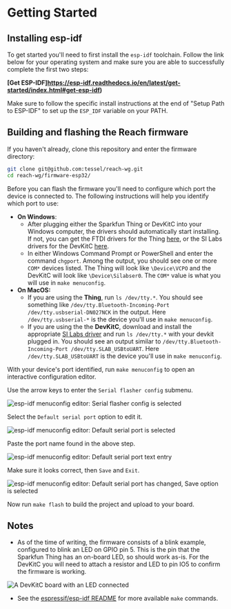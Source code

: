 # Getting Started

## Installing esp-idf

To get started you'll need to first install the `esp-idf` toolchain.
Follow the link below for your operating system and make sure you are able to successfully complete the first two steps:

**[Get ESP-IDF]https://esp-idf.readthedocs.io/en/latest/get-started/index.html#get-esp-idf)**

Make sure to follow the specific install instructions at the end of "Setup Path to ESP-IDF" to set up the `ESP_IDF` variable on your PATH.

## Building and flashing the Reach firmware

If you haven't already, clone this repository and enter the firmware directory:

```sh
git clone git@github.com:tessel/reach-wg.git
cd reach-wg/firmware-esp32/
```

Before you can flash the firmware you'll need to configure which port the device is connected to.
The following instructions will help you identify which port to use:

- **On Windows**:
  - After plugging either the Sparkfun Thing or DevKitC into your Windows computer, the drivers should automatically start installing.
  If not, you can get the FTDI drivers for the Thing [here](http://www.ftdichip.com/Drivers/VCP.htm), or the SI Labs drivers for the DevKitC [here](https://www.silabs.com/products/development-tools/software/usb-to-uart-bridge-vcp-drivers).
  - In either Windows Command Prompt or PowerShell and enter the command `chgport`.
  Among the output, you should see one or more `COM*` devices listed.
  The Thing will look like `\Device\VCPO` and the DevKitC will look like `\Device\Silabser0`.
  The `COM*` value is what you will use in `make menuconfig`.
- **On MacOS:**
  - If you are using the **Thing**, run `ls /dev/tty.*`.
  You should see something like `/dev/tty.Bluetooth-Incoming-Port	/dev/tty.usbserial-DN027NCK` in the output. Here `/dev/tty.usbserial-*` is the device you'll use in `make menuconfig`.
  - If you are using the the **DevKitC**, download and install the appropriate [SI Labs driver](https://www.silabs.com/products/development-tools/software/usb-to-uart-bridge-vcp-drivers) and run `ls /dev/tty.*` with your devkit plugged in.
  You should see an output similar to `/dev/tty.Bluetooth-Incoming-Port	/dev/tty.SLAB_USBtoUART`.
  Here `/dev/tty.SLAB_USBtoUART` is the device you'll use in `make menuconfig`.

With your device's port identified, run `make menuconfig` to open an interactive configuration editor.

Use the arrow keys to enter the `Serial flasher config` submenu.

![esp-idf menuconfig editor: Serial flasher config is selected](http://imgur.com/EXfLyuO.png)

Select the `Default serial port` option to edit it.

![esp-idf menuconfig editor: Default serial port is selected](http://imgur.com/3daQTkf.png)

Paste the port name found in the above step.

![esp-idf menuconfig editor: Default serial port text entry](http://imgur.com/qMCEcTv.png)

Make sure it looks correct, then `Save` and `Exit`.

![esp-idf menuconfig editor: Default serial port has changed, Save option is selected](http://imgur.com/C0QNU5Y.png)

Now run `make flash` to build the project and upload to your board.

## Notes
 - As of the time of writing, the firmware consists of a blink example, configured to blink an LED on GPIO pin 5.
 This is the pin that the Sparkfun Thing has an on-board LED, so should work as-is.
 For the DevKitC you will need to attach a resistor and LED to pin IO5 to confirm the firmware is working.

 ![A DevKitC board with an LED connected](http://imgur.com/BdrupWt.png)
 - See the [espressif/esp-idf README](https://github.com/espressif/esp-idf#developing-with-the-esp-idf) for more available `make` commands.

